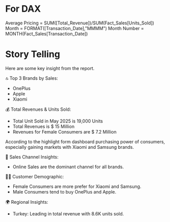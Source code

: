 # For DAX 
Average Pricing = SUM([Total_Revenue])/SUM(Fact_Sales[Units_Sold])
Month = FORMAT([Transaction_Date],"MMMM")
Month Number = MONTH(Fact_Sales[Transaction_Date])

# Story Telling
Here are some key insight from the report. 

🔝 Top 3 Brands by Sales: 
 - OnePlus
 - Apple 
 - Xiaomi

💰 Total Revenues & Units Sold: 
 - Total Unit Sold in May 2025 is 19,000 Units
 - Total Revenues is $ 15 Million
 - Revenues for Female Consumers are $ 7.2 Million

According to the highlight form dashboard purchasing power of consumers, especially gaining markets with Xiaomi and Samsung brands. 

🛒 Sales Channel Insights:
 - Online Sales are the dominant channel for all brands.

👩‍💼 Customer Demographic: 
 - Female Consumers are more prefer for Xiaomi and Samsung.
 - Male Consumers tend to buy OnePlus and Apple. 

🌍  Regional Insights: 
 - Turkey: Leading in total revenue with 8.6K units sold.
